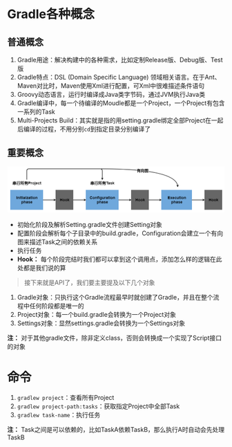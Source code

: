 
# Gradle各种概念

## 普通概念

1. Gradle用途：解决构建中的各种需求，比如定制Release版、Debug版、Test版
2. Gradle特点：DSL (Domain Specific Language) 领域相关语言。在于Ant、Maven对比时，Maven使用Xml进行配置，可Xml中很难描述条件语句
3. Groovy动态语言，运行时编译成Java类字节码，通过JVM执行Java类
4. Gradle编译中，每一个待编译的Moudle都是一个Project，一个Project有包含一系列的Task
5. Multi-Projects Build：其实就是指的用setting.gradle绑定全部Project在一起后编译的过程，不用分别`cd`到指定目录分别编译了

## 重要概念

![Gradle工作流程](../../image/1.%20Gradle_Workline.png)
- 初始化阶段及解析Setting.gradle文件创建Setting对象
- 配置阶段会解析每个子目录中的build.gradle，Configuration会建立一个有向图来描述Task之间的依赖关系
- 执行任务
- **Hook：** 每个阶段完结时我们都可以拿到这个调用点，添加怎么样的逻辑在此处都是我们说的算

> 接下来就是API了，我们要主要提及以下几个对象

1. Gradle对象：只执行这个Gradle流程最早时就创建了Gradle，并且在整个流程中任何阶段都是唯一的
2. Project对象：每一个build.gradle会转换为一个Project对象
3. Settings对象：显然settings.gradle会转换为一个Settings对象

**注：** 对于其他gradle文件，除非定义class，否则会转换成一个实现了Script接口的对象

# 命令

1. `gradlew project`：查看所有Project
2. `gradlew project-path:tasks`：获取指定Project中全部Task
3. `gradlew task-name`：执行任务

**注：** Task之间是可以依赖的，比如TaskA依赖TaskB，那么执行A时自动会先处理TaskB

